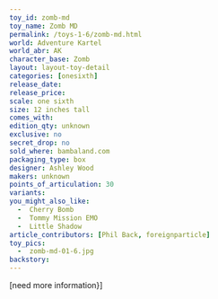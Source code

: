 ```yaml
---
toy_id: zomb-md
toy_name: Zomb MD
permalink: /toys-1-6/zomb-md.html
world: Adventure Kartel
world_abr: AK
character_base: Zomb
layout: layout-toy-detail
categories: [onesixth]
release_date: 
release_price: 
scale: one sixth
size: 12 inches tall
comes_with: 
edition_qty: unknown
exclusive: no
secret_drop: no
sold_where: bambaland.com
packaging_type: box
designer: Ashley Wood
makers: unknown
points_of_articulation: 30
variants: 
you_might_also_like:
  -  Cherry Bomb
  -  Tommy Mission EMO
  -  Little Shadow   
article_contributors: [Phil Back, foreignparticle]
toy_pics: 
  -  zomb-md-01-6.jpg
backstory:
---
```




[need more information}]